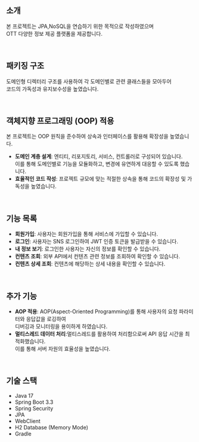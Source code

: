 ## 소개
본 프로젝트는 JPA,NoSQL을 연습하기 위한 목적으로 작성하였으며 <br/>
OTT 다양한 정보 제공 플랫폼을 제공합니다.
&nbsp;

&nbsp;


## 패키징 구조
도메인형 디렉터리 구조를 사용하여 각 도메인별로 관련 클래스들을 모아두어 <br/>
코드의 가독성과 유지보수성을 높였습니다.
&nbsp;

&nbsp;




## 객체지향 프로그래밍 (OOP) 적용
본 프로젝트는 OOP 원칙을 준수하여 상속과 인터페이스를 활용해 확장성을 높였습니다.

 - **도메인 계층 설계**: 엔티티, 리포지토리, 서비스, 컨트롤러로 구성되어 있습니다.<br/> 이를 통해 도메인별로 기능을 모듈화하고, 변경에 유연하게 대응할 수 있도록 했습니다.
 - **효율적인 코드 작성**: 프로젝트 규모에 맞는 적절한 상속을 통해 코드의 확장성 및 가독성을 높였습니다.
&nbsp;

&nbsp;


## 기능 목록
 - **회원가입**: 사용자는 회원가입을 통해 서비스에 가입할 수 있습니다.
 - **로그인**: 사용자는 SNS 로그인하여 JWT 인증 토큰을 발급받을 수 있습니다.
 - **내 정보 보기**: 로그인한 사용자는 자신의 정보를 확인할 수 있습니다.
 - **컨텐츠 조회**: 외부 API에서 컨텐츠 관련 정보를 조회하여 확인할 수 있습니다.
 - **컨텐츠 상세 조회**: 컨텐츠에 해당하는 상세 내용을 확인할 수 있습니다.
&nbsp;

&nbsp;


## 추가 기능 
 - **AOP 적용**: AOP(Aspect-Oriented Programming)를 통해 사용자의 요청 파라미터와 응답값을 로깅하여<br/> 디버깅과 모니터링을 용이하게 하였습니다.
 - **멀티스레드 데이터 처리**:멀티스레드를 활용하여 처리함으로써 API 응답 시간을 최적화했습니다.<br/> 이를 통해 서버 자원의 효율성을 높였습니다.
&nbsp;

&nbsp;


## 기술 스택
- Java 17
- Spring Boot 3.3
- Spring Security
- JPA
- WebClient
- H2 Database (Memory Mode)
- Gradle

